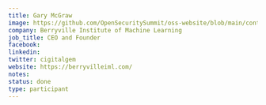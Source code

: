 ```yaml
---
title: Gary McGraw
image: https://github.com/OpenSecuritySummit/oss-website/blob/main/content/participant/images/Garymcgraw.jpg?raw=true
company: Berryville Institute of Machine Learning
job_title: CEO and Founder
facebook:
linkedin: 
twitter: cigitalgem
website: https://berryvilleiml.com/
notes:
status: done
type: participant
---
```


